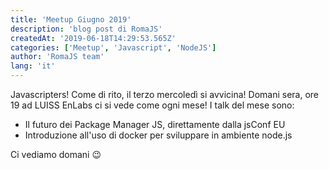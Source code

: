 ```yaml
---
title: 'Meetup Giugno 2019'
description: 'blog post di RomaJS'
createdAt: '2019-06-18T14:29:53.565Z'
categories: ['Meetup', 'Javascript', 'NodeJS']
author: 'RomaJS team'
lang: 'it'
---
```


Javascripters! Come di rito, il terzo mercoledì si avvicina! Domani sera, ore 19 ad LUISS EnLabs ci si vede come ogni mese! I talk del mese sono:

- Il futuro dei Package Manager JS, direttamente dalla jsConf EU
- Introduzione all'uso di docker per sviluppare in ambiente node.js

Ci vediamo domani 😉
